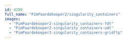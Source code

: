 ```yaml
---
id: 4299
full_name: "PimPaardekooper2/singularity_containers"
images: 
  - "PimPaardekooper2-singularity_containers-fdt"
  - "PimPaardekooper2-singularity_containers-udt"
  - "PimPaardekooper2-singularity_containers-gridftp"
---
```

